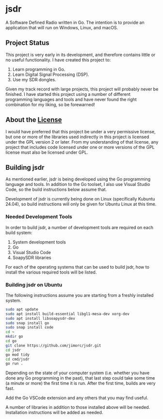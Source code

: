 # jsdr

A Software Defined Radio written in Go. The intention is to provide an application that
will run on Windows, Linux, and macOS.

## Project Status

This project is very early in its development, and therefore contains little or no useful
functionality. I have created this project to:

1. Learn programming in Go.
2. Learn Digital Signal Processing (DSP).
3. Use my SDR dongles.

Given my track record with large projects, this project will probably never be finished. I
have started this project using a number of different programming languages and tools and
have never found the right combination for my liking, so be forewarned!

## About the [License](LICENSE)

I would have preferred that this project be under a very permissive license, but one or more of the libraries used indirectly in this project is licensed under the GPL version 2
or later.
From my understanding of that license, any project that includes code licensed under one
or more versions of the GPL license must also be licensed under GPL.

## Building jsdr

As mentioned earlier, jsdr is being developed using the Go programming language and tools.
In addition to the Go toolset, I also use Visual Studio Code, so the build instructions
below assume that.

Development of jsdr is currently being done on Linux (specifically Kubuntu 24.04), so build
instructions will only be given for Ubuntu Linux at this time.

### Needed Development Tools

In order to build jsdr, a number of development tools are required on each build system:

1. System development tools
2. Go
3. Visual Studio Code
4. SoapySDR libraries

For each of the operating systems that can be used to build jsdr, how to install the
various required tools will be listed.

### Building jsdr on Ubuntu

The following instructions assume you are starting from a freshly installed system.

```bash
sudo apt update
sudo apt install build-essential libgl1-mesa-dev xorg-dev
sudo apt install libsoapysdr-dev
sudo snap install go
sudo snap install code
cd ~
mkdir go
cd go
git clone https://github.com/jimorc/jsdr.git
cd jsdr
go mod tidy
cd cmd/jsdr
go run .
```

Depending on the state of your computer system (i.e. whether you have done any Go programming in the past),
that last step could take some time (a minute or more) the first time it is run. After the first time, builds
are very fast.

Add the Go VSCode extension and any others that you may find useful.

A number of libraries in addition to those installed above will be needed. Installation instructions will be
added as needed.
